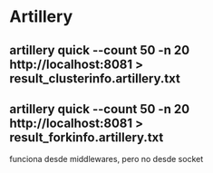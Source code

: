 # Artillery 

## artillery quick --count 50 -n 20 http://localhost:8081 > result_clusterinfo.artillery.txt

## artillery quick --count 50 -n 20 http://localhost:8081 > result_forkinfo.artillery.txt

funciona desde middlewares, pero no desde socket